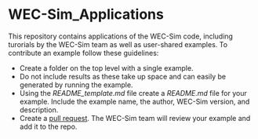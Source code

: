 # WEC-Sim_Applications

This repository contains applications of the WEC-Sim code, including turorials by the WEC-Sim team as well as user-shared examples. To contribute an example follow these guidelines:
* Create a folder on the top level with a single example. 
* Do not include results as these take up space and can easily be generated by running the example.
* Using the *README_template.md* file create a *README.md* file for your example. Include the example name, the author, WEC-Sim version, and description.
* Create a [pull request](https://help.github.com/articles/using-pull-requests/). The WEC-Sim team will review your example and add it to the repo.
